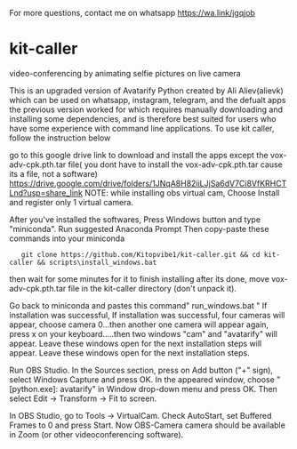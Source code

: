 For more questions, contact me on whatsapp https://wa.link/jgqjob

# kit-caller
video-conferencing by animating selfie pictures on live camera

This is an upgraded version of Avatarify Python created by Ali Aliev(alievk) which can be used on whatsapp, instagram, telegram, and the defualt apps the previous version worked for which requires manually downloading and installing some dependencies, and is therefore best suited for users who have some experience with command line applications. To use kit caller, follow the instruction below

go to this google drive link to download and install the apps except the vox-adv-cpk.pth.tar file( you dont have to install the vox-adv-cpk.pth.tar cause its a file, not a software)  https://drive.google.com/drive/folders/1JNqA8H82iiLJjSa6dV7Ci8VfKRHCTLnd?usp=share_link
NOTE: while installing obs virtual cam, Choose Install and register only 1 virtual camera.

After you've installed the softwares, Press Windows button and type "miniconda". Run suggested Anaconda Prompt
 Then copy-paste these commands into your miniconda

       git clone https://github.com/Kitopvibe1/kit-caller.git && cd kit-caller && scripts\install_windows.bat

then wait for some minutes for it to finish installing
after its done, move vox-adv-cpk.pth.tar file in the kit-caller directory (don't unpack it).

Go back to miniconda and pastes this command" run_windows.bat " If installation was successful,  If installation was successful, four cameras will appear, choose camera 0...then another one camera will appear again, press x on your keyboard.....then two windows "cam" and "avatarify" will appear. Leave these windows open for the next installation steps will appear. Leave these windows open for the next installation steps.
    
Run OBS Studio.
In the Sources section, press on Add button ("+" sign), select Windows Capture and press OK. In the appeared window, choose "[python.exe]: avatarify" in Window drop-down menu and press OK. Then select Edit -> Transform -> Fit to screen.

In OBS Studio, go to Tools -> VirtualCam. Check AutoStart, set Buffered Frames to 0 and press Start.
Now OBS-Camera camera should be available in Zoom (or other videoconferencing software).
